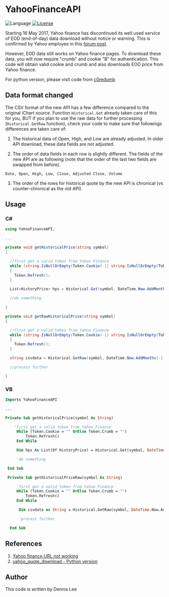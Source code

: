 # YahooFinanceAPI  
![Language](https://img.shields.io/badge/.NET%20Framework-3.5-blue.svg?style=flat) [![License](https://img.shields.io/badge/License-MIT%20License-blue.svg?style=flat)](LICENSE)

Starting 16 May 2017, Yahoo finance has discontinued its well used service of EOD (end-of-day) data download without notice or warning. This is confirmed by Yahoo employee in this [forum post][1].  

However, EOD data still works on Yahoo finance pages. To download these data, you will now require "crumb" and cookie "B" for authentication. This code will obtain valid cookie and crumb and also downloads EOD price from Yahoo finance.  

For python version, please visit code from [c0redumb](https://github.com/c0redumb/yahoo_quote_download)  

## Data format changed
The CSV format of the new API has a few difference compared to the original iChart source. Function `Historical.Get` already taken care of this for you, BUT if you plan to use the raw data for further processing (`Historical.GetRaw` function), check your code to make sure that followings differences are taken care of:

1. The historical data of Open, High, and Low are already adjusted. In older API download, these data fields are not adjusted.

2. The order of data fields in each row is slightly different. The fields of the new API are as following (note that the order of the last two fields are swapped from before).
```
Date, Open, High, Low, Close, Adjusted Close, Volume
```

3. The order of the rows for historical quote by the new API is chronical (vs counter-chronical as the old API).

## Usage

### C#
```cs
using YahooFinanceAPI;

...

private void getHistoricalPrice(string symbol)
{

  //first get a valid token from Yahoo Finance
  while (string.IsNullOrEmpty(Token.Cookie) || string.IsNullOrEmpty(Token.Crumb))
  {
    Token.Refresh();
  }

  List<HistoryPrice> hps = Historical.Get(symbol, DateTime.Now.AddMonths(-1), DateTime.Now);

  //do something

}

private void getRawHistoricalPrice(string symbol)
{

  //first get a valid token from Yahoo Finance
  while (string.IsNullOrEmpty(Token.Cookie) || string.IsNullOrEmpty(Token.Crumb))
  {
    Token.Refresh();
  }

  string csvdata = Historical.GetRaw(symbol, DateTime.Now.AddMonths(-1), DateTime.Now);

  //process further

}
```

### VB
```vb
Imports YahooFinanceAPI

...

Private Sub getHistoricalPrice(symbol As String)

    'first get a valid token from Yahoo Finance
     While (Token.Cookie = "" OrElse Token.Crumb = "")
         Token.Refresh()
     End While

     Dim hps As List(Of HistoryPrice) = Historical.Get(symbol, DateTime.Now.AddMonths(-1), DateTime.Now)

     'do something

 End Sub

 Private Sub getHistoricalPriceRaw(symbol As String)

     'first get a valid token from Yahoo Finance
     While (Token.Cookie = "" OrElse Token.Crumb = "")
         Token.Refresh()
     End While

      Dim csvdata as String = Historical.GetRaw(symbol, DateTime.Now.AddMonths(-1), DateTime.Now)

      'process further

  End Sub
```

## References
1. [Yahoo finance URL not working](http://stackoverflow.com/questions/44030983/yahoo-finance-url-not-working/44036220)
2. [yahoo_quote_download - Python version](https://github.com/c0redumb/yahoo_quote_download)

## Author
This code is written by Dennis Lee

[1]: https://forums.yahoo.net/t5/Yahoo-Finance-help/Is-Yahoo-Finance-API-broken/m-p/251241/highlight/true#M3116
[2]: https://github.com/c0redumb/yahoo_quote_download
